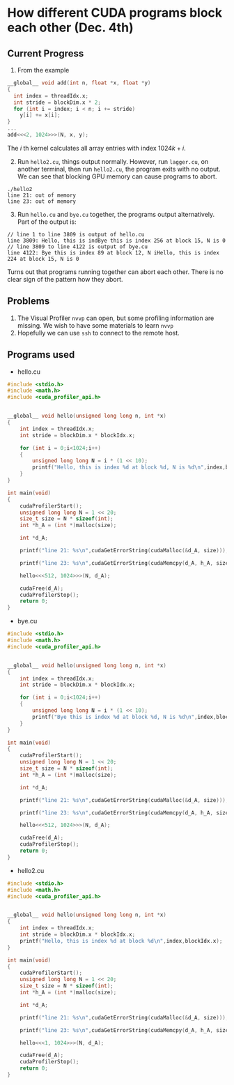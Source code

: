 # How different CUDA programs block each other (Dec. 4th)

## Current Progress

1. From the example

``` C++
__global__ void add(int n, float *x, float *y)
{
  int index = threadIdx.x;
  int stride = blockDim.x * 2;
  for (int i = index; i < n; i += stride)
    y[i] += x[i];
}
...
add<<<2, 1024>>>(N, x, y);
```
The $i$ th kernel calculates all array entries with index $1024k+i$.

2. Run ``hello2.cu``, things output normally. However, run ``lagger.cu``, on another terminal, then run ``hello2.cu``, the program exits with no output. We can see that blocking GPU memory can cause programs to abort.
```
./hello2
line 21: out of memory
line 23: out of memory
```

3. Run ``hello.cu`` and ``bye.cu`` together, the programs output alternatively. Part of the output is:

```
// line 1 to line 3809 is output of hello.cu
line 3809: Hello, this is indBye this is index 256 at block 15, N is 0
// line 3809 to line 4122 is output of bye.cu
line 4122: Bye this is index 89 at block 12, N iHello, this is index 224 at block 15, N is 0
```

Turns out that programs running together can abort each other. There is no clear sign of the pattern how they abort.

## Problems

1. The Visual Profiler ``nvvp`` can open, but some profiling information are missing. We wish to have some materials to learn ``nvvp``
2. Hopefully we can use ``ssh`` to connect to the remote host.


## Programs used

- hello.cu
```C++
#include <stdio.h>
#include <math.h>
#include <cuda_profiler_api.h>


__global__ void hello(unsigned long long n, int *x)
{
    int index = threadIdx.x;
    int stride = blockDim.x * blockIdx.x;

    for (int i = 0;i<1024;i++)
    {
        unsigned long long N = i * (1 << 10);
        printf("Hello, this is index %d at block %d, N is %d\n",index,blockIdx.x,N);
    }
}

int main(void)
{
    cudaProfilerStart();
    unsigned long long N = 1 << 20;
    size_t size = N * sizeof(int);
    int *h_A = (int *)malloc(size);

    int *d_A;

    printf("line 21: %s\n",cudaGetErrorString(cudaMalloc(&d_A, size)));

    printf("line 23: %s\n",cudaGetErrorString(cudaMemcpy(d_A, h_A, size, cudaMemcpyHostToDevice)));

    hello<<<512, 1024>>>(N, d_A);

    cudaFree(d_A);
    cudaProfilerStop();
    return 0;
}
```

- bye.cu

```C++
#include <stdio.h>
#include <math.h>
#include <cuda_profiler_api.h>


__global__ void hello(unsigned long long n, int *x)
{
    int index = threadIdx.x;
    int stride = blockDim.x * blockIdx.x;

    for (int i = 0;i<1024;i++)
    {
        unsigned long long N = i * (1 << 10);
        printf("Bye this is index %d at block %d, N is %d\n",index,blockIdx.x,N);
    }
}

int main(void)
{
    cudaProfilerStart();
    unsigned long long N = 1 << 20;
    size_t size = N * sizeof(int);
    int *h_A = (int *)malloc(size);

    int *d_A;

    printf("line 21: %s\n",cudaGetErrorString(cudaMalloc(&d_A, size)));

    printf("line 23: %s\n",cudaGetErrorString(cudaMemcpy(d_A, h_A, size, cudaMemcpyHostToDevice)));

    hello<<<512, 1024>>>(N, d_A);

    cudaFree(d_A);
    cudaProfilerStop();
    return 0;
}
```

- hello2.cu

```C++
#include <stdio.h>
#include <math.h>
#include <cuda_profiler_api.h>


__global__ void hello(unsigned long long n, int *x)
{
    int index = threadIdx.x;
    int stride = blockDim.x * blockIdx.x;
    printf("Hello, this is index %d at block %d\n",index,blockIdx.x);
}

int main(void)
{
    cudaProfilerStart();
    unsigned long long N = 1 << 20;
    size_t size = N * sizeof(int);
    int *h_A = (int *)malloc(size);

    int *d_A;

    printf("line 21: %s\n",cudaGetErrorString(cudaMalloc(&d_A, size)));

    printf("line 23: %s\n",cudaGetErrorString(cudaMemcpy(d_A, h_A, size, cudaMemcpyHostToDevice)));

    hello<<<1, 1024>>>(N, d_A);

    cudaFree(d_A);
    cudaProfilerStop();
    return 0;
}
```